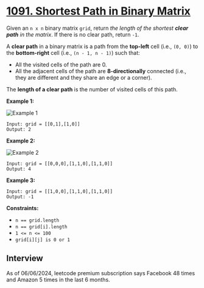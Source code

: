 # [1091. Shortest Path in Binary Matrix](https://leetcode.com/problems/shortest-path-in-binary-matrix/)

Given an `n x n` binary matrix `grid`, return _the length of the shortest **clear path** in the matrix_. If there is no clear path, return `-1`.

A **clear path** in a binary matrix is a path from the **top-left** cell (i.e., `(0, 0)`) to the **bottom-right** cell (i.e., `(n - 1, n - 1)`) such that:
* All the visited cells of the path are 0.
* All the adjacent cells of the path are **8-directionally** connected (i.e., they are different and they share an edge or a corner).

The **length of a clear path** is the number of visited cells of this path.


**Example 1:**

![Example 1](https://assets.leetcode.com/uploads/2021/02/18/example1_1.png)
```
Input: grid = [[0,1],[1,0]]
Output: 2
```

**Example 2:**

![Example 2](https://assets.leetcode.com/uploads/2021/02/18/example2_1.png)
```
Input: grid = [[0,0,0],[1,1,0],[1,1,0]]
Output: 4
```

**Example 3:**
```
Input: grid = [[1,0,0],[1,1,0],[1,1,0]]
Output: -1
```

**Constraints:**
* `n == grid.length`
* `n == grid[i].length`
* `1 <= n <= 100`
* `grid[i][j] is 0 or 1`

## Interview
As of 06/06/2024, leetcode premium subscription says Facebook 48 times and Amazon 5 times in the last 6 months.
